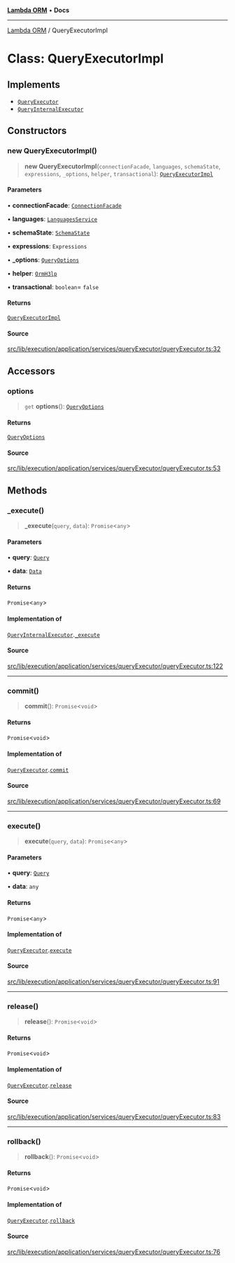 [**Lambda ORM**](../README.md) • **Docs**

***

[Lambda ORM](../README.md) / QueryExecutorImpl

# Class: QueryExecutorImpl

## Implements

- [`QueryExecutor`](../interfaces/QueryExecutor.md)
- [`QueryInternalExecutor`](../interfaces/QueryInternalExecutor.md)

## Constructors

### new QueryExecutorImpl()

> **new QueryExecutorImpl**(`connectionFacade`, `languages`, `schemaState`, `expressions`, `_options`, `helper`, `transactional`): [`QueryExecutorImpl`](QueryExecutorImpl.md)

#### Parameters

• **connectionFacade**: [`ConnectionFacade`](ConnectionFacade.md)

• **languages**: [`LanguagesService`](LanguagesService.md)

• **schemaState**: [`SchemaState`](SchemaState.md)

• **expressions**: `Expressions`

• **\_options**: [`QueryOptions`](../interfaces/QueryOptions.md)

• **helper**: [`OrmH3lp`](OrmH3lp.md)

• **transactional**: `boolean`= `false`

#### Returns

[`QueryExecutorImpl`](QueryExecutorImpl.md)

#### Source

[src/lib/execution/application/services/queryExecutor/queryExecutor.ts:32](https://github.com/lambda-orm/lambdaorm/blob/1ee61a49337aee336b72a3ede70316cdada260eb/src/lib/execution/application/services/queryExecutor/queryExecutor.ts#L32)

## Accessors

### options

> `get` **options**(): [`QueryOptions`](../interfaces/QueryOptions.md)

#### Returns

[`QueryOptions`](../interfaces/QueryOptions.md)

#### Source

[src/lib/execution/application/services/queryExecutor/queryExecutor.ts:53](https://github.com/lambda-orm/lambdaorm/blob/1ee61a49337aee336b72a3ede70316cdada260eb/src/lib/execution/application/services/queryExecutor/queryExecutor.ts#L53)

## Methods

### \_execute()

> **\_execute**(`query`, `data`): `Promise`\<`any`\>

#### Parameters

• **query**: [`Query`](Query.md)

• **data**: [`Data`](Data.md)

#### Returns

`Promise`\<`any`\>

#### Implementation of

[`QueryInternalExecutor`](../interfaces/QueryInternalExecutor.md).[`_execute`](../interfaces/QueryInternalExecutor.md#_execute)

#### Source

[src/lib/execution/application/services/queryExecutor/queryExecutor.ts:122](https://github.com/lambda-orm/lambdaorm/blob/1ee61a49337aee336b72a3ede70316cdada260eb/src/lib/execution/application/services/queryExecutor/queryExecutor.ts#L122)

***

### commit()

> **commit**(): `Promise`\<`void`\>

#### Returns

`Promise`\<`void`\>

#### Implementation of

[`QueryExecutor`](../interfaces/QueryExecutor.md).[`commit`](../interfaces/QueryExecutor.md#commit)

#### Source

[src/lib/execution/application/services/queryExecutor/queryExecutor.ts:69](https://github.com/lambda-orm/lambdaorm/blob/1ee61a49337aee336b72a3ede70316cdada260eb/src/lib/execution/application/services/queryExecutor/queryExecutor.ts#L69)

***

### execute()

> **execute**(`query`, `data`): `Promise`\<`any`\>

#### Parameters

• **query**: [`Query`](Query.md)

• **data**: `any`

#### Returns

`Promise`\<`any`\>

#### Implementation of

[`QueryExecutor`](../interfaces/QueryExecutor.md).[`execute`](../interfaces/QueryExecutor.md#execute)

#### Source

[src/lib/execution/application/services/queryExecutor/queryExecutor.ts:91](https://github.com/lambda-orm/lambdaorm/blob/1ee61a49337aee336b72a3ede70316cdada260eb/src/lib/execution/application/services/queryExecutor/queryExecutor.ts#L91)

***

### release()

> **release**(): `Promise`\<`void`\>

#### Returns

`Promise`\<`void`\>

#### Implementation of

[`QueryExecutor`](../interfaces/QueryExecutor.md).[`release`](../interfaces/QueryExecutor.md#release)

#### Source

[src/lib/execution/application/services/queryExecutor/queryExecutor.ts:83](https://github.com/lambda-orm/lambdaorm/blob/1ee61a49337aee336b72a3ede70316cdada260eb/src/lib/execution/application/services/queryExecutor/queryExecutor.ts#L83)

***

### rollback()

> **rollback**(): `Promise`\<`void`\>

#### Returns

`Promise`\<`void`\>

#### Implementation of

[`QueryExecutor`](../interfaces/QueryExecutor.md).[`rollback`](../interfaces/QueryExecutor.md#rollback)

#### Source

[src/lib/execution/application/services/queryExecutor/queryExecutor.ts:76](https://github.com/lambda-orm/lambdaorm/blob/1ee61a49337aee336b72a3ede70316cdada260eb/src/lib/execution/application/services/queryExecutor/queryExecutor.ts#L76)
